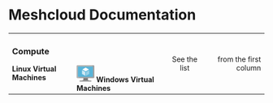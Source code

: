 # Meshcloud Documentation

<table>
  <tbody>
    <tr>
      <td>
        <h3>Compute</h3>
        <ul style="list-style-type: none;display:table-row;">
          <li><strong>Linux Virtual Machines</strong></li>
          <li style="display: table-cell; vertical-align: middle;">
            <img src="assets/virtualmachine.svg" width="35" />
            <strong>Windows Virtual Machines</strong>
          </li>
        </ul>
      </td>
      <td align="center">See the list</td>
      <td align="right">from the first column</td>
    </tr>
  </tbody>
</table>


